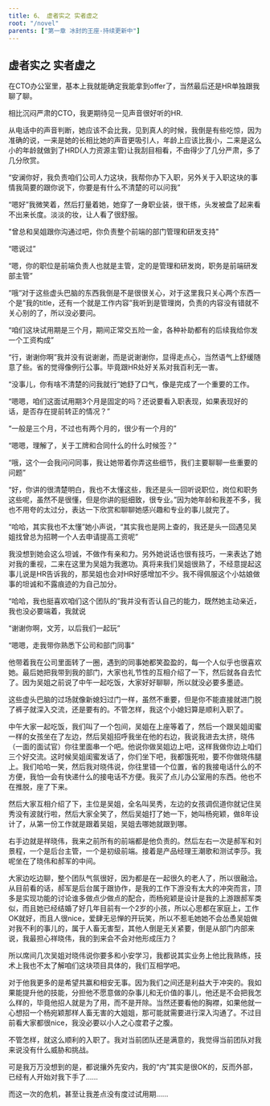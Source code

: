 ```yaml
---
title: 6、 虚者实之 实者虚之
root: "/novel"
parents: ["第一章 冰封的王座-持续更新中"]
---
```

##  虚者实之 实者虚之

在CTO办公室里，基本上我就能确定我能拿到offer了，当然最后还是HR单独跟我聊了聊。

相比沉闷严肃的CTO，我更期待见一见声音很好听的HR.

从电话中的声音判断，她应该不会比我，见到真人的时候，我倒是有些吃惊，因为准确的说，一来是她的长相比她的声音更吸引人，年龄上应该比我小，二来是这么小的年龄就做到了HRD(人力资源主管)让我刮目相看，不由得少了几分严肃，多了几分欣赏。

“安澜你好，我负责咱们公司人力这块，我帮你办下入职，另外关于入职这块的事情我简要的跟你说下，你要是有什么不清楚的可以问我”

“嗯好”我微笑着，然后打量着她，她穿了一身职业装，很干练，头发被盘了起来看不出来长度。淡淡的妆，让人看了很舒服。

"曾总和吴姐跟你沟通过吧，你负责整个前端的部门管理和研发支持"

“嗯说过”

“嗯，你的职位是前端负责人也就是主管，定的是管理和研发岗，职务是前端研发部主管”

“哦“对于这些虚头巴脑的东西我倒是不是很很关心，对于这里我只关心两个东西一个是”我的title，还有一个就是工作内容”我听到是管理岗，负责的内容没有错就不关心别的了，所以没必要问。

“咱们这块试用期是三个月，期间正常交五险一金，各种补助都有的后续我给你发一个工资构成”

“行，谢谢你啊”我并没有说谢谢，而是说谢谢你，显得走点心，当然语气上舒缓随意了些。省的觉得像例行公事。毕竟跟HR处好关系对我百利无一害。

“没事儿，你有啥不清楚的问我就行”她舒了口气，像是完成了一个重要的工作。

“嗯嗯，咱们这面试用期3个月是固定的吗？还说要看入职表现，如果表现好的话，是否存在提前转正的情况？”

“一般是三个月，不过也有两个月的，很少有一个月的”

“嗯嗯，理解了，关于工牌和合同什么的什么时候签？”

“哦，这个一会我问问同事，我让她带着你弄这些细节，我们主要聊聊一些重要的问题”

“好，你讲的很清楚明白，我也不太懂这些，我还是头一回听说职位，岗位和职务这些呢，虽然不是很懂，但是你讲的挺细致，很专业。”因为她年龄和我差不多，我也不用夸的太过分，表达一下欣赏和聊聊她感兴趣和专业的事儿就完了。

“哈哈，其实我也不太懂”她小声说，“其实我也是网上查的，我还是头一回遇见吴姐找曾总为招聘一个人去申请提高工资呢”

我没想到她会这么坦诚，不做作有亲和力。另外她说话也很有技巧，一来表达了她对我的重视，二来在这里为吴姐为我邀功。真将来我们吴姐很熟了，不经意提起这事儿说是HR告诉我的，那吴姐也会对HR好感增加不少。我不得佩服这个小姑娘做事的坦诚和不露痕迹的为自己加分。

“哈哈，我也挺喜欢咱们这个团队的”我并没有否认自己的能力，既然她主动亲近，我也没必要端着，我就说

“谢谢你啊，文芳，以后我们一起玩”

“嗯嗯，走我带你熟悉下公司和部门同事”

他带着我在公司里面转了一圈，遇到的同事她都笑盈盈的，每一个人似乎也很喜欢她。最后她把我带到我的部门，大家也礼节性的互相介绍了一下，然后就各自去忙了。因为吴姐之前说了中午一起吃饭，大家好好聊聊，所以就没必要多墨迹。

这些虚头巴脑的过场就像新媳妇过门一样，虽然不重要，但是你不能直接就进门脱了裤子就深入交流，还是要有的。不管怎样，我这个小媳妇算是顺利入职了。

中午大家一起吃饭，我们叫了一个包间，吴姐在上座等着了，然后一个跟吴姐闺蜜一样的女孩坐在了左边，然后吴姐招呼我坐在他的右边，我说我进去太挤，晓伟（一面的面试官）你往里面串一个吧。他说你做吴姐边上吧，这样我做你边上咱们三个好交流。这时候吴姐闺蜜发话了，你们坐下吧，我都饿死啦，要不你做晓伟腿上。我们哈哈一笑，然后我对晓伟说，你往里错一个位置，省的我接电话什么的不方便，我怕一会有快递什么的接电话不方便。我买了点儿办公室用的东西。他也不在推脱，座了下来。

然后大家互相介绍了下，主位是吴姐，全名叫吴秀，左边的女孩调侃道你就记住吴秀没有波就行啦，然后大家全笑了，然后吴姐打了她一下，她叫杨宛颖，做8年设计了，从第一份工作就是跟着吴姐，吴姐去哪她就跟到哪。

右手边就是祥晓伟，我来之前所有的前端都是他负责的。然后左右一次是郝军和刘景程，一个是后台主管，一个是初级前端。接着是产品经理王潮歌和测试李莎。我呢坐在了晓伟和郝军的中间。

大家边吃边聊，整个团队气氛很好，因为都是在一起很久的老人了，所以很融洽。从目前看的话，郝军是后台属于跟协作，是我的工作下游没有太大的冲突而言，顶多是实现功能的讨论谁多做点少做点的配合，而杨宛颖是设计是我的上游跟郝军类似，而且她已经结婚了好几年目前有一个2岁的小孩，所以心思都在家庭上，工作OK就好，而且人很nice，爱肆无忌惮的开玩笑，所以不惹毛她她不会怂恿吴姐做对我不利的事儿的，属于人畜无害型，其他人倒是无关紧要，倒是从部门内部来说，我最担心祥晓伟，我的到来会不会对他形成压力？

所以席间几次吴姐对晓伟说你要多和小安学习，我都说其实业务上他比我熟练，技术上我也不太了解咱们这块项目具体的，我们互相学吧。

对于他我更多的是希望共赢和相安无事。因为我们之间还是利益大于冲突的。我如果能提升他的技能，分担他不愿意做的杂事儿和无价值的事儿，他还是不会把我怎么样的，毕竟他招人就是为了用，而不是开除。当然还要看他的胸襟，如果他就一心想招一个杨宛颖那样人畜无害的大姐姐，那可能就需要进行深入沟通了。不过目前看大家都很nice，我没必要以小人之心度君子之腹。

不管怎样，就这么顺利的入职了。我对当前团队还是满意的，我觉得当前团队对我来说没有什么威胁和挑战。

可是我万万没想到的是，都说攘外先安内，我的“内”其实是很OK的，反而外部，已经有人开始对我下手了……

而这一次的危机，甚至让我差点没有度过试用期……







